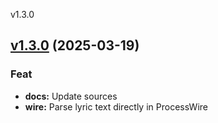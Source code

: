 
v1.3.0
## [v1.3.0](https://git.aleyoscar.com/oscarale/resurrexit/compare/v1.2.0...v1.3.0) (2025-03-19)

### Feat

* **docs:** Update sources
* **wire:** Parse lyric text directly in ProcessWire

